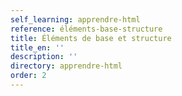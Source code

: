 ```yaml
---
self_learning: apprendre-html
reference: éléments-base-structure
title: Éléments de base et structure
title_en: ''
description: ''
directory: apprendre-html
order: 2
---
```

